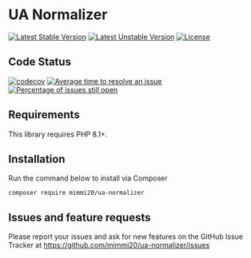 # UA Normalizer

[![Latest Stable Version](https://poser.pugx.org/mimmi20/ua-normalizer/v/stable?format=flat-square)](https://packagist.org/packages/mimmi20/ua-normalizer)
[![Latest Unstable Version](https://poser.pugx.org/mimmi20/ua-normalizer/v/unstable?format=flat-square)](https://packagist.org/packages/mimmi20/ua-normalizer)
[![License](https://poser.pugx.org/mimmi20/ua-normalizer/license?format=flat-square)](https://packagist.org/packages/mimmi20/ua-normalizer)

## Code Status

[![codecov](https://codecov.io/gh/mimmi20/ua-normalizer/branch/master/graph/badge.svg)](https://codecov.io/gh/mimmi20/ua-normalizer)
[![Average time to resolve an issue](https://isitmaintained.com/badge/resolution/mimmi20/ua-normalizer.svg)](https://isitmaintained.com/project/mimmi20/ua-normalizer "Average time to resolve an issue")
[![Percentage of issues still open](https://isitmaintained.com/badge/open/mimmi20/ua-normalizer.svg)](https://isitmaintained.com/project/mimmi20/ua-normalizer "Percentage of issues still open")


## Requirements

This library requires PHP 8.1+.

## Installation

Run the command below to install via Composer

```shell
composer require mimmi20/ua-normalizer
```

## Issues and feature requests

Please report your issues and ask for new features on the GitHub Issue Tracker
at https://github.com/mimmi20/ua-normalizer/issues





